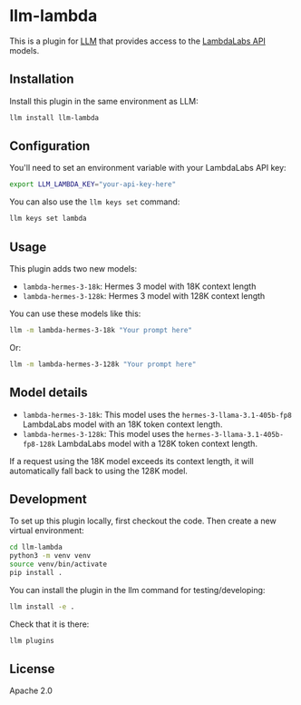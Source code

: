 # llm-lambda

This is a plugin for [LLM](https://llm.datasette.io/) that provides access to the [LambdaLabs API](https://docs.lambdalabs.com/on-demand-cloud/using-the-lambda-chat-completions-api) models.

## Installation

Install this plugin in the same environment as LLM:

```bash
llm install llm-lambda
```

## Configuration

You'll need to set an environment variable with your LambdaLabs API key:

```bash
export LLM_LAMBDA_KEY="your-api-key-here"
```

You can also use the `llm keys set` command:
```bash
llm keys set lambda
```

## Usage

This plugin adds two new models:

- `lambda-hermes-3-18k`: Hermes 3 model with 18K context length
- `lambda-hermes-3-128k`: Hermes 3 model with 128K context length

You can use these models like this:

```bash
llm -m lambda-hermes-3-18k "Your prompt here"
``` 

Or:

```bash
llm -m lambda-hermes-3-128k "Your prompt here"
```

## Model details

- `lambda-hermes-3-18k`: This model uses the `hermes-3-llama-3.1-405b-fp8` LambdaLabs model with an 18K token context length.
- `lambda-hermes-3-128k`: This model uses the `hermes-3-llama-3.1-405b-fp8-128k` LambdaLabs model with a 128K token context length.

If a request using the 18K model exceeds its context length, it will automatically fall back to using the 128K model.

## Development

To set up this plugin locally, first checkout the code. Then create a new virtual environment:

```bash
cd llm-lambda
python3 -m venv venv
source venv/bin/activate
pip install .
```
You can install the plugin in the llm command for testing/developing:

```bash 
llm install -e .
```

Check that it is there:
```bash 
llm plugins
```


## License

Apache 2.0
